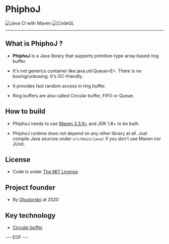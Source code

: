 # PhiphoJ #

![Java CI with Maven](https://github.com/olyutorskii/PhiphoJ/workflows/Java%20CI%20with%20Maven/badge.svg)
![CodeQL](https://github.com/olyutorskii/PhiphoJ/workflows/CodeQL/badge.svg)

-----------------------------------------------------------------------

## What is PhiphoJ ? ##

* **PhiphoJ** is a Java library
that supports primitive-type array based ring buffer.

* It's not generics container like java.util.Queue&lt;E&gt;.
There is no boxing/unboxing. It's GC-friendly.

* It provides fast random access in ring buffer.

* Ring buffers are also called Circular buffer, FIFO or Queue.


## How to build ##

* PhiphoJ needs to use [Maven 3.3.9+](https://maven.apache.org/)
and JDK 1.8+ to be built.

* PhiphoJ runtime does not depend on any other library at all.
Just compile Java sources under `src/main/java/`
if you don't use Maven nor JUnit.


## License ##

* Code is under [The MIT License][MIT].


## Project founder ##

* By [Olyutorskii](https://github.com/olyutorskii) at 2020


## Key technology ##

- [Circular buffer][CRB]


[MIT]: https://opensource.org/licenses/MIT
[CRB]: https://en.wikipedia.org/wiki/Circular_buffer


--- EOF ---
